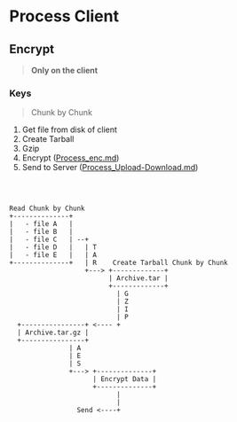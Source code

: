 # Process Client

## Encrypt
> **Only on the client**

### Keys
> Chunk by Chunk
1. Get file from disk of client 
2. Create Tarball
3. Gzip
4. Encrypt ([Process_enc.md](./Process_enc.md))
5. Send to Server ([Process_Upload-Download.md](./Process_Upload-Download.md))

​
```text

Read Chunk by Chunk
+--------------+
|   - file A   |
|   - file B   |
|   - file C   | --+
|   - file D   |   | T
|   - file E   |   | A
+--------------+   | R    Create Tarball Chunk by Chunk
                   +---> +-------------+
                         | Archive.tar |
                         +-------------+
                           | G
                           | Z
                           | I
                           | P
  +----------------+ <---- +
  | Archive.tar.gz |
  +----------------+
               | A
               | E
               | S
               +---> +--------------+
                     | Encrypt Data |
                     +--------------+
                           |
                           |
                 Send <----+
```